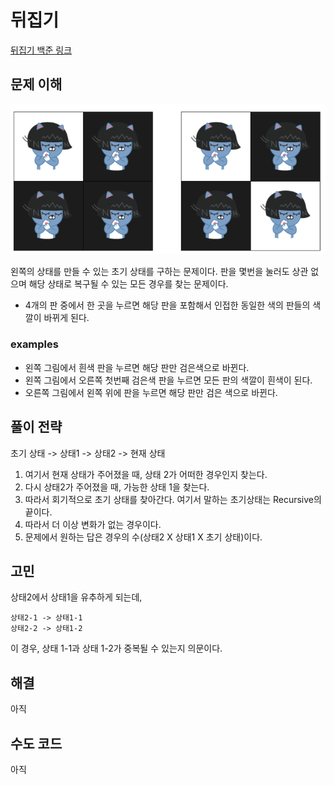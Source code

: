 # 뒤집기 

[뒤집기 백준 링크](https://www.acmicpc.net/problem/15999)


## 문제 이해   

<img src="docs/img1.png" width=600px>

왼쪽의 상태를 만들 수 있는 초기 상태를 구하는 문제이다. 
판을 몇번을 눌러도 상관 없으며 해당 상태로 복구될 수 있는 모든 경우를 찾는 문제이다. 
* 4개의 판 중에서 한 곳을 누르면 해당 판을 포함해서 인접한 동일한 색의 판들의 색깔이 바뀌게 된다. 
### examples
* 왼쪽 그림에서 흰색 판을 누르면 해당 판만 검은색으로 바뀐다. 
* 왼쪽 그림에서 오른쪽 첫번째 검은색 판을 누르면 모든 판의 색깔이 흰색이 된다. 
* 오른쪽 그림에서 왼쪽 위에 판을 누르면 해당 판만 검은 색으로 바뀐다. 


## 풀이 전략

초기 상태 -> 상태1 -> 상태2 -> 현재 상태

1. 여기서 현재 상태가 주어졌을 때, 상태 2가 어떠한 경우인지 찾는다. 
2. 다시 상태2가 주어졌을 때, 가능한 상태 1을 찾는다. 
3. 따라서 회기적으로 초기 상태를 찾아간다. 여기서 말하는 초기상태는 Recursive의 끝이다. 
4. 따라서 더 이상 변화가 없는 경우이다. 
5. 문제에서 원하는 답은 경우의 수(상태2 X 상태1 X 초기 상태)이다. 

## 고민

상태2에서 상태1을 유추하게 되는데,

    상태2-1 -> 상태1-1
    상태2-2 -> 상태1-2 

이 경우, 상태 1-1과 상태 1-2가 중복될 수 있는지 의문이다. 


## 해결

아직

## 수도 코드

아직
